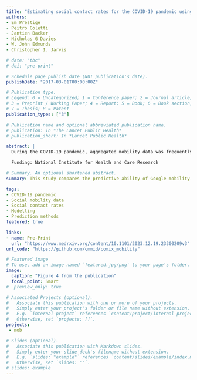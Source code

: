 ```yaml
---
title: "Estimating social contact rates for the COVID-19 pandemic using Google mobility and pre-pandemic contact surveys"
authors:
- Em Prestige
- Peitro Coletti
- Jantien Backer
- Nicholas G Davies
- W. John Edmunds
- Christopher I. Jarvis

# date: "tbc"
# doi: "pre-print"

# Schedule page publish date (NOT publication's date).
publishDate: "2017-03-01T00:00:00Z"

# Publication type.
# Legend: 0 = Uncategorized; 1 = Conference paper; 2 = Journal article;
# 3 = Preprint / Working Paper; 4 = Report; 5 = Book; 6 = Book section;
# 7 = Thesis; 8 = Patent
publication_types: ["3"]

# Publication name and optional abbreviated publication name.
# publication: In *The Lancet Public Health*
# publication_short: In *Lancet Public Health*

abstract: |
  During the COVID-19 pandemic, aggregated mobility data was frequently used to estimate changing social contact rates. By taking pre-pandemic contact matrices, and transforming these using pandemic-era mobility data, infectious disease modellers attempted to predict the effect of large-scale behavioural changes on contact rates. This study explores the most accurate method for this transformation, using pandemic-era contact surveys as ground truth. We compared four methods for scaling synthetic contact matrices: two using fitted regression models and two using “naïve” mobility or mobility squared models. The regression models were fitted using the CoMix contact survey and Google mobility data from the UK over March 2020 – March 2021. The four models were then used to scale synthetic contact matrices—a representation of pre-pandemic behaviour—using mobility data from the UK, Belgium and the Netherlands to predict the number of contacts expected in “work” and “other” settings for a given mobility level. We then compared partial reproduction numbers estimated from the four models with those calculated directly from CoMix contact matrices across the three countries. The accuracy of each model was assessed using root mean squared error. The fitted regression models had substantially more accurate predictions than the naïve models, even when models were applied to out-of-sample data from the UK, Belgium and the Netherlands. Across all countries investigated, the linear fitted regression model was the most accurate and the naïve model using mobility alone was the least accurate. When attempting to estimate social contact rates during a pandemic without the resources available to conduct contact surveys, using a model fitted to data from another pandemic context is likely to be an improvement over using a “naïve” model based on mobility data alone. If a naïve model is to be used, mobility squared may be a better predictor of contact rates than mobility per se.

  Funding: National Institute for Health and Care Research

# Summary. An optional shortened abstract.
summary: This study compares the predictive ability of Google mobility data to pandemic-era contacts surveys

tags:
- COVID-19 pandemic
- Social mobility data
- Social contact rates
- Modelling
- Prediction methods
featured: true

links:
- name: Pre-Print
  url: "https://www.medrxiv.org/content/10.1101/2023.12.19.23300209v3"
url_code: "https://github.com/cmmid/comix_mobility"

# Featured image
# To use, add an image named `featured.jpg/png` to your page's folder. 
image:
  caption: "Figure 4 from the publication"
  focal_point: Smart
#  preview_only: true

# Associated Projects (optional).
#   Associate this publication with one or more of your projects.
#   Simply enter your project's folder or file name without extension.
#   E.g. `internal-project` references `content/project/internal-project/index.md`.
#   Otherwise, set `projects: []`.
projects:
 - mob

# Slides (optional).
#   Associate this publication with Markdown slides.
#   Simply enter your slide deck's filename without extension.
#   E.g. `slides: "example"` references `content/slides/example/index.md`.
#   Otherwise, set `slides: ""`.
# slides: example
---
```

